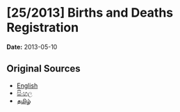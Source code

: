 # [25/2013] Births and Deaths Registration

**Date:** 2013-05-10

## Original Sources

- [English](https://documents.gov.lk/view/acts/2013/5/25-2013_E.pdf)
- [සිංහල](https://documents.gov.lk/view/acts/2013/5/25-2013_S.pdf)
- [தமிழ்](https://documents.gov.lk/view/acts/2013/5/25-2013_T.pdf)

